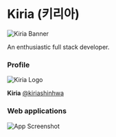 
# Kiria (키리아)

![Kiria Banner](https://i.imgur.com/Wbx7n7Z.png)

An enthusiastic full stack developer.


### Profile

![Kiria Logo](https://i.imgur.com/nBos1sN.png)

**Kiria** [@kiriashinhwa](https://www.github.com/kiriashinhwa)


### Web applications

![App Screenshot](https://i.imgur.com/iygiyiX.png)


<!-- ### Links

[![portfolio](https://img.shields.io/badge/my_portfolio-000?style=for-the-badge&logo=ko-fi&logoColor=white)](https://kiria.dev/) 
[![twitter](https://img.shields.io/badge/twitter-1DA1F2?style=for-the-badge&logo=twitter&logoColor=white)](https://twitter.com/kirishinhwa) -->